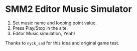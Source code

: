 # SMM2 Editor Music Simulator

1. Set music name and looping point value.
2. Press Play/Stop in the site.
3. Editor Music simulation, Yeah!

Thanks to ``nyck_sad`` for this idea and original game test.
